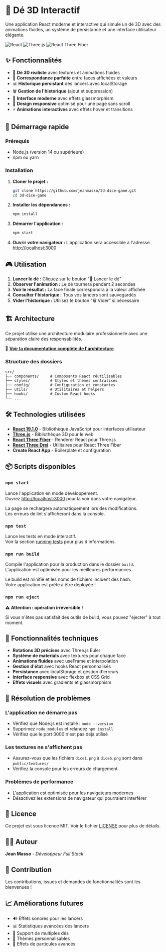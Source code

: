 # 🎲 Dé 3D Interactif

Une application React moderne et interactive qui simule un dé 3D avec des animations fluides, un système de persistance et une interface utilisateur élégante.

![React](https://img.shields.io/badge/React-19.1.0-61DAFB?style=flat-square&logo=react)
![Three.js](https://img.shields.io/badge/Three.js-0.178.0-000000?style=flat-square&logo=three.js)
![React Three Fiber](https://img.shields.io/badge/R3F-9.2.0-FF6B6B?style=flat-square)

## ✨ Fonctionnalités

- 🎲 **Dé 3D réaliste** avec textures et animations fluides
- 🎯 **Correspondance parfaite** entre faces affichées et valeurs
- 📊 **Historique persistant** des lancers avec localStorage
- 🗑️ **Gestion de l'historique** (ajout et suppression)
- 🎨 **Interface moderne** avec effets glassmorphism
- 📱 **Design responsive** optimisé pour une page sans scroll
- ⚡ **Animations interactives** avec effets hover et transitions

## 🚀 Démarrage rapide

### Prérequis

- Node.js (version 14 ou supérieure)
- npm ou yarn

### Installation

1. **Cloner le projet :**
   ```bash
   git clone https://github.com/jeanmasso/3d-dice-game.git
   cd 3d-dice-game
   ```

2. **Installer les dépendances :**
   ```bash
   npm install
   ```

3. **Démarrer l'application :**
   ```bash
   npm start
   ```

4. **Ouvrir votre navigateur :**
   L'application sera accessible à l'adresse [http://localhost:3000](http://localhost:3000)

## 🎮 Utilisation

1. **Lancer le dé :** Cliquez sur le bouton "🚀 Lancer le dé"
2. **Observer l'animation :** Le dé tournera pendant 2 secondes
3. **Voir le résultat :** La face finale correspondra à la valeur affichée
4. **Consulter l'historique :** Tous vos lancers sont sauvegardés
5. **Vider l'historique :** Utilisez le bouton "🗑️ Vider" si nécessaire

## 🏗️ Architecture

Ce projet utilise une architecture modulaire professionnelle avec une séparation claire des responsabilités.

📖 **[Voir la documentation complète de l'architecture](./ARCHITECTURE.md)**

### Structure des dossiers
```
src/
├── components/     # Composants React réutilisables
├── styles/         # Styles et thèmes centralisés
├── config/         # Configuration et constantes
├── utils/          # Utilitaires et helpers
├── hooks/          # Custom React hooks
└── ...
```

## 🛠️ Technologies utilisées

- **[React 19.1.0](https://reactjs.org/)** - Bibliothèque JavaScript pour interfaces utilisateur
- **[Three.js](https://threejs.org/)** - Bibliothèque 3D pour le web
- **[React Three Fiber](https://docs.pmnd.rs/react-three-fiber)** - Renderer React pour Three.js
- **[React Three Drei](https://github.com/pmndrs/drei)** - Utilitaires pour React Three Fiber
- **Create React App** - Boilerplate et configuration

## 📦 Scripts disponibles

### `npm start`
Lance l'application en mode développement.\
Ouvrez [http://localhost:3000](http://localhost:3000) pour la voir dans votre navigateur.

La page se rechargera automatiquement lors des modifications.\
Les erreurs de lint s'afficheront dans la console.

### `npm test`
Lance les tests en mode interactif.\
Voir la section [running tests](https://facebook.github.io/create-react-app/docs/running-tests) pour plus d'informations.

### `npm run build`
Compile l'application pour la production dans le dossier `build`.\
L'application est optimisée pour les meilleures performances.

Le build est minifié et les noms de fichiers incluent des hash.\
Votre application est prête à être déployée !

### `npm run eject`
⚠️ **Attention : opération irréversible !**

Si vous n'êtes pas satisfait des outils de build, vous pouvez "ejecter" à tout moment.

## 🎯 Fonctionnalités techniques

- **Rotations 3D précises** avec Three.js Euler
- **Système de materials** avec textures pour chaque face
- **Animations fluides** avec useFrame et interpolation
- **Gestion d'état** avec hooks React personnalisés
- **Persistance** avec localStorage et gestion d'erreurs
- **Interface responsive** avec flexbox et CSS Grid
- **Effets visuels** avec gradients et glassmorphism

## 🐛 Résolution de problèmes

### L'application ne démarre pas
- Vérifiez que Node.js est installé : `node --version`
- Supprimez `node_modules` et relancez `npm install`
- Vérifiez que le port 3000 n'est pas déjà utilisé

### Les textures ne s'affichent pas
- Assurez-vous que les fichiers `dice1.png` à `dice6.png` sont dans `public/textures/`
- Vérifiez la console pour les erreurs de chargement

### Problèmes de performance
- L'application est optimisée pour les navigateurs modernes
- Désactivez les extensions de navigateur qui pourraient interférer

## 📄 Licence

Ce projet est sous licence MIT. Voir le fichier [LICENSE](LICENSE) pour plus de détails.

## 👨‍💻 Auteur

**Jean Masso** - *Développeur Full Stack*

## 🤝 Contribution

Les contributions, issues et demandes de fonctionnalités sont les bienvenues !

## 📈 Améliorations futures

- 🔊 Effets sonores pour les lancers
- 📊 Statistiques avancées des lancers
- 🎲 Support de multiples dés
- 🎨 Thèmes personnalisables
- 💫 Effets de particules avancés
